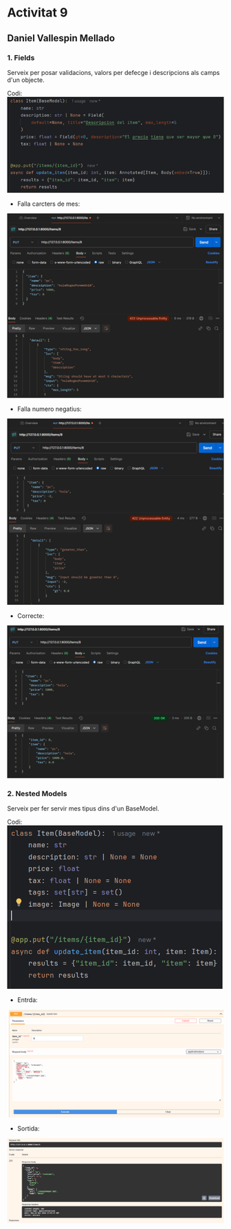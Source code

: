 # Activitat 9

## Daniel Vallespin Mellado

### 1. Fields
Serveix per posar validacions, valors per defecge i descripcions als camps d'un objecte.

Codi:
<img src="readme_img/fields_codi.png"/>

- Falla carcters de mes:

<img src="readme_img/fields_caracters.png"/>

- Falla numero negatius:

<img src="readme_img/fields_num.png"/>

- Correcte:

<img src="readme_img/fields_correcte.png"/>

### 2. Nested Models

Serveix per fer servir mes tipus dins d'un BaseModel.

Codi:
<img src="readme_img/nasted_codi.png"/>

- Entrda:

<img src="readme_img/nasted_entrada.png"/>

- Sortida:

<img src="readme_img/nasted_sortida.png"/>